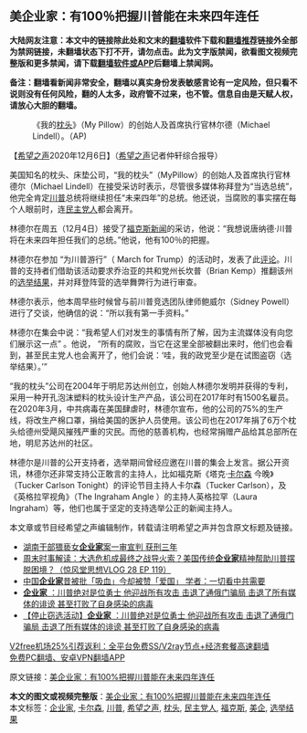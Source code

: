  <h2>美企业家：有100％把握川普能在未来四年连任</h2> <p class="notice"><b>大陆网友注意：本文中的链接除此处和文末的<a href="https://github.com/bannedbook/fanqiang" >翻墙</a>软件下载和<a href="https://github.com/killgcd/justmysocks/blob/master/README.md">翻墙推荐</a>链接外全部为禁网链接，未翻墙状态下打不开，请勿点击。此为文字版禁闻，欲看图文视频完整版和更多禁闻，请下载<a href="https://github.com/bannedbook/fanqiang">翻墙软件或APP</a>后翻墙上禁闻网。</p><p>备注：翻墙看新闻非常安全，翻墙以真实身份发表敏感言论有一定风险，但只看不说则没有任何风险，翻的人太多，政府管不过来，也不管。信息自由是天赋人权，请放心大胆的翻墙。</b></p>  <div class="entry"> <figure><figcaption>《我的<a href="https://www.bannedbook.org/bnews/tag/%E6%9E%95%E5%A4%B4/" class="st_tag internal_tag" rel="tag" title="标签 枕头 下的日志">枕头</a>》（My Pillow）的创始人及首席执行官林尔德（Michael Lindell）。（AP)</figcaption></figure> <p>【<span class='wp_keywordlink_affiliate'><a href="https://www.soundofhope.org" title="希望之声" target="_blank">希望之声</a></span>2020年12月6日】（<a href="https://www.bannedbook.org/bnews/tag/%e5%b8%8c%e6%9c%9b%e4%b9%8b%e5%a3%b0/" class="st_tag internal_tag" rel="tag" title="标签 希望之声 下的日志">希望之声</a>记者仲轩综合报导）</p> <p>美国知名的枕头、床垫公司，“我的枕头”（MyPillow）的创始人及首席执行官林德尔（Michael Lindell）在接受采访时表示，尽管很多媒体称拜登为“当选总统”，他完全肯定<a href="https://www.bannedbook.org/bnews/tag/%e5%b7%9d%e6%99%ae/" class="st_tag internal_tag" rel="tag" title="标签 川普 下的日志">川普</a>总统将继续担任“未来四年”的总统。他还说，当腐败的事实摆在每个人眼前时，连<a href="https://www.bannedbook.org/bnews/tag/%e6%b0%91%e4%b8%bb%e5%85%9a%e4%ba%ba/" class="st_tag internal_tag" rel="tag" title="标签 民主党人 下的日志">民主党人</a>都会离开。</p> <p>林德尔在周五（12月4日）接受了<a href="https://www.bannedbook.org/bnews/tag/%e7%a6%8f%e5%85%8b%e6%96%af/" class="st_tag internal_tag" rel="tag" title="标签 福克斯 下的日志">福克斯</a><span class='wp_keywordlink_affiliate'><a href="https://www.bannedbook.org/" title="新闻">新闻</a></span>的采访，他说：“我想说唐纳德·川普将在未来四年担任我们的总统。”他说，他有100％的把握。</p>  <p>林德尔在参加 “为川普游行”（ March for Trump）的活动时，发表了此<span class='wp_keywordlink_affiliate'><a href="https://www.bannedbook.org/bnews/comments/" title="新闻评论" target="_blank">评论</a></span>。川普的支持者们借助该活动要求乔治亚的共和党州长坎普（Brian Kemp）推翻该州的<a href="https://www.bannedbook.org/bnews/tag/%E9%80%89%E4%B8%BE%E7%BB%93%E6%9E%9C/" class="st_tag internal_tag" rel="tag" title="标签 选举结果 下的日志">选举结果</a>，并对拜登阵营的选举舞弊行为进行审查。</p> <p>林德尔表示，他本周早些时候曾与前川普竞选团队律师鲍威尔（Sidney Powell）进行了交谈，他确信的说：“所以我有第一手资料。”</p> <p>林德尔在集会中说：“我希望人们对发生的事情有所了解，因为主流媒体没有向您们展示这一点” 。他说， “所有的腐败，当它在这里全部被翻出来时，他们也会看到，甚至民主党人也会离开了，他们会说：‘哇，我的政党至少是在试图盗窃（选举结果）。’”</p>  <p>“我的枕头”公司在2004年于明尼苏达州创立，创始人林德尔发明并获得的专利，采用一种开孔泡沫塑料的枕头设计生产产品，该公司在2017年时有1500名雇员。在2020年3月，中共病毒在美国肆虐时，林德尔宣布，他的公司的75%的生产线，将改生产棉口罩，捐给美国的医护人员使用。该公司也在2017年捐了6万个枕头给德州受飓风摧残严重的灾民。而他的慈善机构，也经常捐赠产品给其总部所在地，明尼苏达州的社区。</p> <p>林德尔是川普的公开支持者，选举期间曾经应邀在川普的集会上发言。据公开资讯，林德尔还非常支持公正敢言的主持人，比如福克斯《塔克·<a href="https://www.bannedbook.org/bnews/tag/%e5%8d%a1%e5%b0%94%e6%a3%ae/" class="st_tag internal_tag" rel="tag" title="标签 卡尔森 下的日志">卡尔森</a> 今晚》（Tucker Carlson Tonight）的评论节目主持人卡尔森（Tucker Carlson），及《英格拉罕视角》（The Ingraham Angle ）的主持人英格拉罕（Laura Ingraham）等，他们也属于坚定的支持选举公正的新闻主持人。</p> <p>本文章或节目经希望之声编辑制作，转载请注明希望之声并包含原文标题及链接。</p>  <ul class='op-related-articles' title='相关阅读'> <li><a href='https://www.bannedbook.org/bnews/baitai/20201205/1442382.html' target='_blank'>湖南干部猥亵女<b>企业家</b>案一审宣判 获刑三年</a></li> <li><a href='https://www.bannedbook.org/bnews/bannedvideo/20201122/1439396.html' target='_blank'>周末时事解读：大选危机成最终之战导火索？美国传统<b>企业家</b>精神帮助川普摆脱困境？（惊风堂思想VLOG 28 EP 119）</a></li> <li><a href='https://www.bannedbook.org/bnews/cbnews/20201130/1439254.html' target='_blank'>中国<b>企业家</b>昔被批「吸血」今却被赞「爱国」 学者：一切看中共需要</a></li> <li><a href='https://www.bannedbook.org/bnews/bannedvideo/20201127/1438071.html' target='_blank'><b>企业家</b> ：川普绝对是位勇士 他迎战所有攻击 击退了通俄门骗局 击退了所有媒体的诽谤 甚至打败了自身感染的病毒</a></li> <li><a href='https://www.bannedbook.org/bnews/bannedvideo/20201127/1437721.html' target='_blank'>【停止窃选活动】<b>企业家</b> ：川普绝对是位勇士 他迎战所有攻击 击退了通俄门骗局 击退了所有媒体的诽谤 甚至打败了自身感染的病毒</a></li> </ul> <p class="texttj"> <a href="https://github.com/bannedbook/fanqiang/wiki/V2ray%E6%9C%BA%E5%9C%BA" target="_blank">V2free机场25%引荐返利：全平台免费SS/V2ray节点+经济套餐高速翻墙</a><br/> <a href="https://github.com/bannedbook/fanqiang/wiki/%E7%A6%81%E9%97%BB%E7%BD%91%E5%AE%89%E5%8D%93%E7%BF%BB%E5%A2%99%E6%96%B0%E9%97%BBAPP" target="_blank">免费PC翻墙、安卓VPN翻墙APP</a></p><p>原文链接：<a class="src_link"  href="https://www.soundofhope.org/post/450955" target="_blank">美企业家：有100%把握川普能在未来四年连任</a></p><a name='sharetosocial'></a>       <div><b>本文的图文或视频完整版</b>：<a href='https://www.bannedbook.org/bnews/comments/20201207/1443326.html'>美企业家：有100%把握川普能在未来四年连任</a></div>  </div><!--END ENTRY--> <div class="postfooter"> <div>本文标签：<a href="https://www.bannedbook.org/bnews/tag/%e4%bc%81%e4%b8%9a%e5%ae%b6/" rel="tag">企业家</a>, <a href="https://www.bannedbook.org/bnews/tag/%e5%8d%a1%e5%b0%94%e6%a3%ae/" rel="tag">卡尔森</a>, <a href="https://www.bannedbook.org/bnews/tag/%e5%b7%9d%e6%99%ae/" rel="tag">川普</a>, <a href="https://www.bannedbook.org/bnews/tag/%e5%b8%8c%e6%9c%9b%e4%b9%8b%e5%a3%b0/" rel="tag">希望之声</a>, <a href="https://www.bannedbook.org/bnews/tag/%E6%9E%95%E5%A4%B4/" rel="tag">枕头</a>, <a href="https://www.bannedbook.org/bnews/tag/%e6%b0%91%e4%b8%bb%e5%85%9a%e4%ba%ba/" rel="tag">民主党人</a>, <a href="https://www.bannedbook.org/bnews/tag/%e7%a6%8f%e5%85%8b%e6%96%af/" rel="tag">福克斯</a>, <a href="https://www.bannedbook.org/bnews/tag/%E7%BE%8E%E4%BC%81/" rel="tag">美企</a>, <a href="https://www.bannedbook.org/bnews/tag/%E9%80%89%E4%B8%BE%E7%BB%93%E6%9E%9C/" rel="tag">选举结果</a></div>  </div><!--END POSTFOOTER--> 